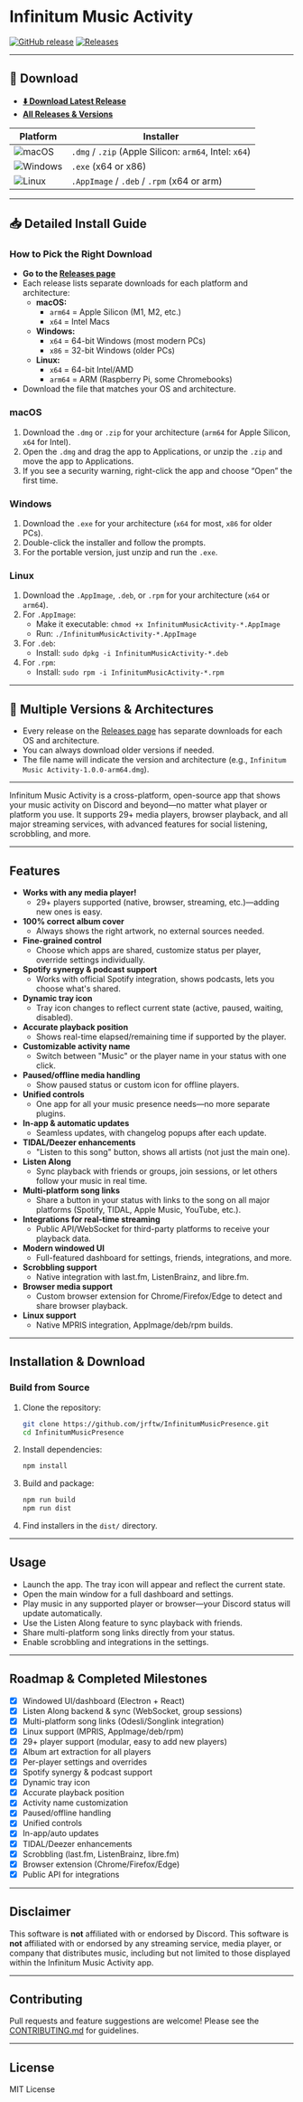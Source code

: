 # Infinitum Music Activity

[![GitHub release](https://img.shields.io/github/v/release/jrftw/InfinitumMusicPresence?label=Latest%20Release)](https://github.com/jrftw/InfinitumMusicPresence/releases/latest)
[![Releases](https://img.shields.io/github/downloads/jrftw/InfinitumMusicPresence/total?label=All%20Downloads)](https://github.com/jrftw/InfinitumMusicPresence/releases)

---

## 🚀 Download

- **[⬇️ Download Latest Release](https://github.com/jrftw/InfinitumMusicPresence/releases/latest)**
- **[All Releases & Versions](https://github.com/jrftw/InfinitumMusicPresence/releases)**

| Platform | Installer |
|----------|-----------|
| ![macOS](https://img.shields.io/badge/macOS-black?logo=apple) | `.dmg` / `.zip` (Apple Silicon: `arm64`, Intel: `x64`) |
| ![Windows](https://img.shields.io/badge/Windows-blue?logo=windows) | `.exe` (x64 or x86) |
| ![Linux](https://img.shields.io/badge/Linux-yellow?logo=linux) | `.AppImage` / `.deb` / `.rpm` (x64 or arm) |

---

## 📥 Detailed Install Guide

### **How to Pick the Right Download**
- **Go to the [Releases page](https://github.com/jrftw/InfinitumMusicPresence/releases)**
- Each release lists separate downloads for each platform and architecture:
  - **macOS:**
    - `arm64` = Apple Silicon (M1, M2, etc.)
    - `x64` = Intel Macs
  - **Windows:**
    - `x64` = 64-bit Windows (most modern PCs)
    - `x86` = 32-bit Windows (older PCs)
  - **Linux:**
    - `x64` = 64-bit Intel/AMD
    - `arm64` = ARM (Raspberry Pi, some Chromebooks)
- Download the file that matches your OS and architecture.

### **macOS**
1. Download the `.dmg` or `.zip` for your architecture (`arm64` for Apple Silicon, `x64` for Intel).
2. Open the `.dmg` and drag the app to Applications, or unzip the `.zip` and move the app to Applications.
3. If you see a security warning, right-click the app and choose “Open” the first time.

### **Windows**
1. Download the `.exe` for your architecture (`x64` for most, `x86` for older PCs).
2. Double-click the installer and follow the prompts.
3. For the portable version, just unzip and run the `.exe`.

### **Linux**
1. Download the `.AppImage`, `.deb`, or `.rpm` for your architecture (`x64` or `arm64`).
2. For `.AppImage`:
   - Make it executable: `chmod +x InfinitumMusicActivity-*.AppImage`
   - Run: `./InfinitumMusicActivity-*.AppImage`
3. For `.deb`:
   - Install: `sudo dpkg -i InfinitumMusicActivity-*.deb`
4. For `.rpm`:
   - Install: `sudo rpm -i InfinitumMusicActivity-*.rpm`

---

## 🔄 Multiple Versions & Architectures
- Every release on the [Releases page](https://github.com/jrftw/InfinitumMusicPresence/releases) has separate downloads for each OS and architecture.
- You can always download older versions if needed.
- The file name will indicate the version and architecture (e.g., `Infinitum Music Activity-1.0.0-arm64.dmg`).

---

Infinitum Music Activity is a cross-platform, open-source app that shows your music activity on Discord and beyond—no matter what player or platform you use. It supports 29+ media players, browser playback, and all major streaming services, with advanced features for social listening, scrobbling, and more.

---

## Features

- **Works with any media player!**
  - 29+ players supported (native, browser, streaming, etc.)—adding new ones is easy.
- **100% correct album cover**
  - Always shows the right artwork, no external sources needed.
- **Fine-grained control**
  - Choose which apps are shared, customize status per player, override settings individually.
- **Spotify synergy & podcast support**
  - Works with official Spotify integration, shows podcasts, lets you choose what's shared.
- **Dynamic tray icon**
  - Tray icon changes to reflect current state (active, paused, waiting, disabled).
- **Accurate playback position**
  - Shows real-time elapsed/remaining time if supported by the player.
- **Customizable activity name**
  - Switch between "Music" or the player name in your status with one click.
- **Paused/offline media handling**
  - Show paused status or custom icon for offline players.
- **Unified controls**
  - One app for all your music presence needs—no more separate plugins.
- **In-app & automatic updates**
  - Seamless updates, with changelog popups after each update.
- **TIDAL/Deezer enhancements**
  - "Listen to this song" button, shows all artists (not just the main one).
- **Listen Along**
  - Sync playback with friends or groups, join sessions, or let others follow your music in real time.
- **Multi-platform song links**
  - Share a button in your status with links to the song on all major platforms (Spotify, TIDAL, Apple Music, YouTube, etc.).
- **Integrations for real-time streaming**
  - Public API/WebSocket for third-party platforms to receive your playback data.
- **Modern windowed UI**
  - Full-featured dashboard for settings, friends, integrations, and more.
- **Scrobbling support**
  - Native integration with last.fm, ListenBrainz, and libre.fm.
- **Browser media support**
  - Custom browser extension for Chrome/Firefox/Edge to detect and share browser playback.
- **Linux support**
  - Native MPRIS integration, AppImage/deb/rpm builds.

---

## Installation & Download

### **Build from Source**
1. Clone the repository:
   ```bash
   git clone https://github.com/jrftw/InfinitumMusicPresence.git
   cd InfinitumMusicPresence
   ```
2. Install dependencies:
   ```bash
   npm install
   ```
3. Build and package:
   ```bash
   npm run build
   npm run dist
   ```
4. Find installers in the `dist/` directory.

---

## Usage
- Launch the app. The tray icon will appear and reflect the current state.
- Open the main window for a full dashboard and settings.
- Play music in any supported player or browser—your Discord status will update automatically.
- Use the Listen Along feature to sync playback with friends.
- Share multi-platform song links directly from your status.
- Enable scrobbling and integrations in the settings.

---

## Roadmap & Completed Milestones
- [x] Windowed UI/dashboard (Electron + React)
- [x] Listen Along backend & sync (WebSocket, group sessions)
- [x] Multi-platform song links (Odesli/Songlink integration)
- [x] Linux support (MPRIS, AppImage/deb/rpm)
- [x] 29+ player support (modular, easy to add new players)
- [x] Album art extraction for all players
- [x] Per-player settings and overrides
- [x] Spotify synergy & podcast support
- [x] Dynamic tray icon
- [x] Accurate playback position
- [x] Activity name customization
- [x] Paused/offline handling
- [x] Unified controls
- [x] In-app/auto updates
- [x] TIDAL/Deezer enhancements
- [x] Scrobbling (last.fm, ListenBrainz, libre.fm)
- [x] Browser extension (Chrome/Firefox/Edge)
- [x] Public API for integrations

---

## Disclaimer

This software is **not** affiliated with or endorsed by Discord.
This software is **not** affiliated with or endorsed by any streaming service, media player, or company that distributes music, including but not limited to those displayed within the Infinitum Music Activity app.

---

## Contributing

Pull requests and feature suggestions are welcome! Please see the [CONTRIBUTING.md](CONTRIBUTING.md) for guidelines.

---

## License

MIT License 
